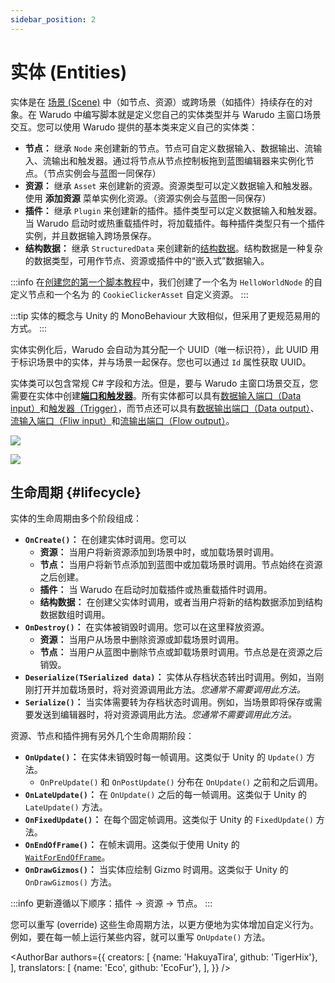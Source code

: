 ```yaml
---
sidebar_position: 2
---
```


# 实体 (Entities)

实体是在 [场景 (Scene)](scene) 中（如节点、资源）或跨场景（如插件）持续存在的对象。在 Warudo 中编写脚本就是定义您自己的实体类型并与 Warudo 主窗口场景交互。您可以使用 Warudo 提供的基本类来定义自己的实体类：

- **节点：** 继承 `Node` 来创建新的节点。节点可自定义数据输入、数据输出、流输入、流输出和触发器。通过将节点从节点控制板拖到蓝图编辑器来实例化节点。（节点实例会与蓝图一同保存）
- **资源：** 继承 `Asset` 来创建新的资源。资源类型可以定义数据输入和触发器。使用 **添加资源** 菜单实例化资源。（资源实例会与蓝图一同保存）
- **插件：** 继承 `Plugin` 来创建新的插件。插件类型可以定义数据输入和触发器。当 Warudo 启动时或热重载插件时，将加载插件。每种插件类型只有一个插件实例，并且数据输入跨场景保存。
- **结构数据：** 继承 `StructuredData` 来创建新的[结构数据](structured-data)。结构数据是一种复杂的数据类型，可用作节点、资源或插件中的“嵌入式”数据输入。

:::info
在[创建您的第一个脚本教程](../creating-your-first-script.md)中，我们创建了一个名为 `HelloWorldNode` 的自定义节点和一个名为 的 `CookieClickerAsset` 自定义资源。
:::

:::tip
实体的概念与 Unity 的 MonoBehaviour 大致相似，但采用了更规范易用的方式。
:::

实体实例化后，Warudo 会自动为其分配一个 UUID（唯一标识符），此 UUID 用于标识场景中的实体，并与场景一起保存。您也可以通过 `Id` 属性获取 UUID。

实体类可以包含常规 C# 字段和方法。但是，要与 Warudo 主窗口场景交互，您需要在实体中创建[**端口和触发器**](ports-and-triggers)。所有实体都可以具有[数据输入端口（Data input）](ports-and-triggers#data-input-ports)和[触发器（Trigger）](ports-and-triggers#triggers)，而节点还可以具有[数据输出端口（Data output）](ports-and-triggers#data-output-ports)、[流输入端口（Fliw input）](ports-and-triggers#flow-input-ports)和[流输出端口（Flow output）](ports-and-triggers#flow-output-ports)。

![](/doc-img/en-custom-node-1.png)

![](/doc-img/en-scripting-concepts-4.png)

## 生命周期 {#lifecycle}

实体的生命周期由多个阶段组成：

- **`OnCreate()`：** 在创建实体时调用。您可以
    - **资源：** 当用户将新资源添加到场景中时，或加载场景时调用。
    - **节点：** 当用户将新节点添加到蓝图中或加载场景时调用。节点始终在资源之后创建。
    - **插件：** 当 Warudo 在启动时加载插件或热重载插件时调用。
    - **结构数据：** 在创建父实体时调用，或者当用户将新的结构数据添加到结构数据数组时调用。
- **`OnDestroy()`：** 在实体被销毁时调用。您可以在这里释放资源。
    - **资源：** 当用户从场景中删除资源或卸载场景时调用。
    - **节点：** 当用户从蓝图中删除节点或卸载场景时调用。节点总是在资源之后销毁。
- **`Deserialize(TSerialized data)`：** 实体从存档状态转出时调用。例如，当刚刚打开并加载场景时，将对资源调用此方法。_您通常不需要调用此方法。_
- **`Serialize()`：** 当实体需要转为存档状态时调用。例如，当场景即将保存或需要发送到编辑器时，将对资源调用此方法。_您通常不需要调用此方法。_

资源、节点和插件拥有另外几个生命周期阶段：

- **`OnUpdate()`：** 在实体未销毁时每一帧调用。这类似于 Unity 的 `Update()` 方法。
  - `OnPreUpdate()` 和 `OnPostUpdate()` 分布在 `OnUpdate()` 之前和之后调用。
- **`OnLateUpdate()`：** 在 `OnUpdate()` 之后的每一帧调用。这类似于 Unity 的 `LateUpdate()` 方法。
- **`OnFixedUpdate()`：** 在每个固定帧调用。这类似于 Unity 的 `FixedUpdate()` 方法。
- **`OnEndOfFrame()`：** 在帧末调用。这类似于使用 Unity 的 [`WaitForEndOfFrame`](https://docs.unity3d.com/ScriptReference/WaitForEndOfFrame.html)。
- **`OnDrawGizmos()`：** 当实体应绘制 Gizmo 时调用。这类似于 Unity 的 `OnDrawGizmos()` 方法。

:::info
更新遵循以下顺序：插件 → 资源 → 节点。
:::

您可以重写 (override) 这些生命周期方法，以更方便地为实体增加自定义行为。例如，要在每一帧上运行某些内容，就可以重写 `OnUpdate()` 方法。

<AuthorBar authors={{
creators: [
{name: 'HakuyaTira', github: 'TigerHix'},
],
translators: [
{name: 'Eco', github: 'EcoFur'},
],
}} />
